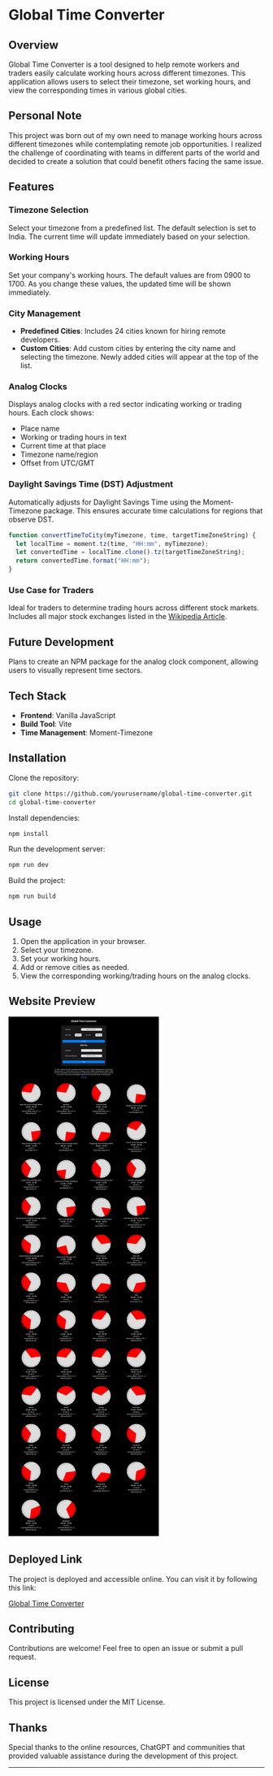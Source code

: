 # Global Time Converter

## Overview

Global Time Converter is a tool designed to help remote workers and traders easily calculate working hours across different timezones. This application allows users to select their timezone, set working hours, and view the corresponding times in various global cities.

## Personal Note

This project was born out of my own need to manage working hours across different timezones while contemplating remote job opportunities. I realized the challenge of coordinating with teams in different parts of the world and decided to create a solution that could benefit others facing the same issue.

## Features

### Timezone Selection

Select your timezone from a predefined list. The default selection is set to India. The current time will update immediately based on your selection.

### Working Hours

Set your company's working hours. The default values are from 0900 to 1700. As you change these values, the updated time will be shown immediately.

### City Management

- **Predefined Cities**: Includes 24 cities known for hiring remote developers.
- **Custom Cities**: Add custom cities by entering the city name and selecting the timezone. Newly added cities will appear at the top of the list.

### Analog Clocks

Displays analog clocks with a red sector indicating working or trading hours. Each clock shows:

- Place name
- Working or trading hours in text
- Current time at that place
- Timezone name/region
- Offset from UTC/GMT

### Daylight Savings Time (DST) Adjustment

Automatically adjusts for Daylight Savings Time using the Moment-Timezone package. This ensures accurate time calculations for regions that observe DST.

```js
function convertTimeToCity(myTimezone, time, targetTimeZoneString) {
  let localTime = moment.tz(time, "HH:mm", myTimezone);
  let convertedTime = localTime.clone().tz(targetTimeZoneString);
  return convertedTime.format("HH:mm");
}
```

### Use Case for Traders

Ideal for traders to determine trading hours across different stock markets. Includes all major stock exchanges listed in the [Wikipedia Article](https://en.wikipedia.org/wiki/List_of_major_stock_exchanges).

## Future Development

Plans to create an NPM package for the analog clock component, allowing users to visually represent time sectors.

## Tech Stack

- **Frontend**: Vanilla JavaScript
- **Build Tool**: Vite
- **Time Management**: Moment-Timezone

## Installation

Clone the repository:

```bash
git clone https://github.com/yourusername/global-time-converter.git
cd global-time-converter
```

Install dependencies:

```bash
npm install
```

Run the development server:

```bash
npm run dev
```

Build the project:

```bash
npm run build
```

## Usage

1. Open the application in your browser.
2. Select your timezone.
3. Set your working hours.
4. Add or remove cities as needed.
5. View the corresponding working/trading hours on the analog clocks.

## Website Preview

![alt text](./preview.png)

## Deployed Link

The project is deployed and accessible online. You can visit it by following this link:

[Global Time Converter](https://r3r.vercel.app)

## Contributing

Contributions are welcome! Feel free to open an issue or submit a pull request.

## License

This project is licensed under the MIT License.

## Thanks

Special thanks to the online resources, ChatGPT and communities that provided valuable assistance during the development of this project.

---
